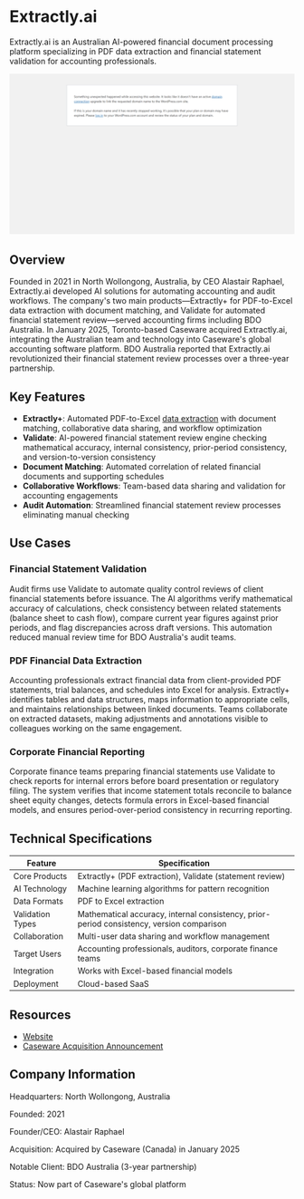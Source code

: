 # Extractly.ai

Extractly.ai is an Australian AI-powered financial document processing platform specializing in PDF data extraction and financial statement validation for accounting professionals.

![Extractly.ai](assets\extractly-ai.png)


## Overview

Founded in 2021 in North Wollongong, Australia, by CEO Alastair Raphael, Extractly.ai developed AI solutions for automating accounting and audit workflows. The company's two main products—Extractly+ for PDF-to-Excel data extraction with document matching, and Validate for automated financial statement review—served accounting firms including BDO Australia. In January 2025, Toronto-based Caseware acquired Extractly.ai, integrating the Australian team and technology into Caseware's global accounting software platform. BDO Australia reported that Extractly.ai revolutionized their financial statement review processes over a three-year partnership.

## Key Features

- **Extractly+**: Automated PDF-to-Excel [data extraction](../../capabilities/extraction/index.md) with document matching, collaborative data sharing, and workflow optimization
- **Validate**: AI-powered financial statement review engine checking mathematical accuracy, internal consistency, prior-period consistency, and version-to-version consistency
- **Document Matching**: Automated correlation of related financial documents and supporting schedules
- **Collaborative Workflows**: Team-based data sharing and validation for accounting engagements
- **Audit Automation**: Streamlined financial statement review processes eliminating manual checking

## Use Cases

### Financial Statement Validation

Audit firms use Validate to automate quality control reviews of client financial statements before issuance. The AI algorithms verify mathematical accuracy of calculations, check consistency between related statements (balance sheet to cash flow), compare current year figures against prior periods, and flag discrepancies across draft versions. This automation reduced manual review time for BDO Australia's audit teams.

### PDF Financial Data Extraction

Accounting professionals extract financial data from client-provided PDF statements, trial balances, and schedules into Excel for analysis. Extractly+ identifies tables and data structures, maps information to appropriate cells, and maintains relationships between linked documents. Teams collaborate on extracted datasets, making adjustments and annotations visible to colleagues working on the same engagement.

### Corporate Financial Reporting

Corporate finance teams preparing financial statements use Validate to check reports for internal errors before board presentation or regulatory filing. The system verifies that income statement totals reconcile to balance sheet equity changes, detects formula errors in Excel-based financial models, and ensures period-over-period consistency in recurring reporting.

## Technical Specifications

| Feature | Specification |
|---------|---------------|
| Core Products | Extractly+ (PDF extraction), Validate (statement review) |
| AI Technology | Machine learning algorithms for pattern recognition |
| Data Formats | PDF to Excel extraction |
| Validation Types | Mathematical accuracy, internal consistency, prior-period consistency, version comparison |
| Collaboration | Multi-user data sharing and workflow management |
| Target Users | Accounting professionals, auditors, corporate finance teams |
| Integration | Works with Excel-based financial models |
| Deployment | Cloud-based SaaS |

## Resources

- [Website](https://extractly.ai)
- [Caseware Acquisition Announcement](https://www.caseware.com/au/news/caseware-acquires-extractly-ai/)

## Company Information

Headquarters: North Wollongong, Australia

Founded: 2021

Founder/CEO: Alastair Raphael

Acquisition: Acquired by Caseware (Canada) in January 2025

Notable Client: BDO Australia (3-year partnership)

Status: Now part of Caseware's global platform
